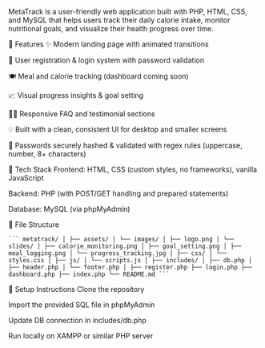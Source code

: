 MetaTrack is a user-friendly web application built with PHP, HTML, CSS, and MySQL that helps users track their daily calorie intake, monitor nutritional goals, and visualize their health progress over time.

🚀 Features
✨ Modern landing page with animated transitions

👤 User registration & login system with password validation

🍽️ Meal and calorie tracking (dashboard coming soon)

📈 Visual progress insights & goal setting

🙋‍♂️ Responsive FAQ and testimonial sections

💡 Built with a clean, consistent UI for desktop and smaller screens

🔐 Passwords securely hashed & validated with regex rules (uppercase, number, 8+ characters)

📁 Tech Stack
Frontend: HTML, CSS (custom styles, no frameworks), vanilla JavaScript

Backend: PHP (with POST/GET handling and prepared statements)

Database: MySQL (via phpMyAdmin)

🧱 File Structure
<pre><code>``` metatrack/ │ ├── assets/ │ └── images/ │ ├── logo.png │ └── slides/ │ ├── calorie_monitoring.png │ ├── goal_setting.png │ ├── meal_logging.png │ └── progress_tracking.jpg │ ├── css/ │ └── styles.css │ ├── js/ │ └── scripts.js │ ├── includes/ │ ├── db.php │ ├── header.php │ └── footer.php │ ├── register.php ├── login.php ├── dashboard.php ├── index.php └── README.md ```</code></pre>

🔧 Setup Instructions
Clone the repository

Import the provided SQL file in phpMyAdmin

Update DB connection in includes/db.php

Run locally on XAMPP or similar PHP server
